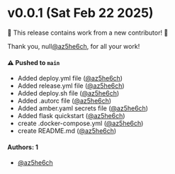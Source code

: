 # v0.0.1 (Sat Feb 22 2025)

:tada: This release contains work from a new contributor! :tada:

Thank you, null[@az5he6ch](https://github.com/az5he6ch), for all your work!

#### ⚠️ Pushed to `main`

- Added deploy.yml file ([@az5he6ch](https://github.com/az5he6ch))
- Added release.yml file ([@az5he6ch](https://github.com/az5he6ch))
- Added deploy.sh file ([@az5he6ch](https://github.com/az5he6ch))
- Added .autorc file ([@az5he6ch](https://github.com/az5he6ch))
- Added amber.yaml secrets file ([@az5he6ch](https://github.com/az5he6ch))
- Added flask quickstart ([@az5he6ch](https://github.com/az5he6ch))
- create .docker-compose.yml ([@az5he6ch](https://github.com/az5he6ch))
- create README.md ([@az5he6ch](https://github.com/az5he6ch))

#### Authors: 1

- [@az5he6ch](https://github.com/az5he6ch)
